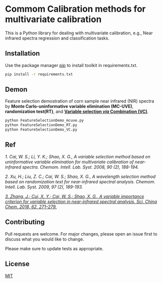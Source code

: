 # Commom Calibration methods for multivariate calibration

This is a Python library for dealing with multivariate calibration, e.g., Near infrared spectra regression and classification tasks.

## Installation

Use the package manager [pip](https://pip.pypa.io/en/stable/) to install toolkit in requirements.txt.

```bash
pip install -r requirements.txt
```

## Demon
Feature selection demostration of corn sample near infrared (NIR) spectra by **Monte Carlo-uninformative variable elimination (MC-UVE)**, **randomization test(RT)**, and [**Variable selection _via_ Combination (VC)**](https://link.springer.com/article/10.1007%2Fs11426-018-9368-9). 
```python
python FeatureSelectionDemo_mcuve.py
python FeatureSelectionDemo_RT.py
python FeatureSelectionDemo_VC.py

```

## Ref
_1. Cai, W. S.;  Li, Y. K.; Shao, X. G., A variable selection method based on uninformative variable elimination for multivariate calibration of near-infrared spectra. Chemom. Intell. Lab. Syst. 2008, 90 (2), 188-194._

_2. Xu, H.;  Liu, Z. C.;  Cai, W. S.; Shao, X. G., A wavelength selection method based on randomization test for near-infrared spectral analysis. Chemom. Intell. Lab. Syst. 2009, 97 (2), 189-193._

[_3. Zhang, J.;  Cui, X. Y.;  Cai, W. S.; Shao, X. G., A variable importance criterion for variable selection in near-infrared spectral analysis. Sci. China Chem. 2018, 62, 271–279._](https://link.springer.com/article/10.1007%2Fs11426-018-9368-9)

## Contributing
Pull requests are welcome. For major changes, please open an issue first to discuss what you would like to change.

Please make sure to update tests as appropriate.

## License
[MIT](https://choosealicense.com/licenses/mit/)